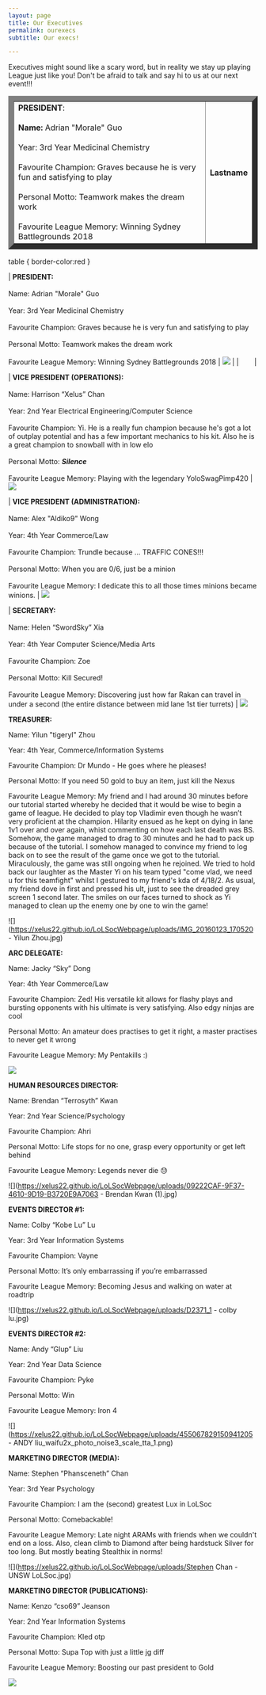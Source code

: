 ```yaml
---
layout: page
title: Our Executives
permalink: ourexecs
subtitle: Our execs!

---
```

Executives might sound like a scary word, but in reality we stay up playing League just like you! Don't be afraid to talk and say hi to us at our next event!!!


<table border ="11">
  <tr>
    <td> <b>PRESIDENT</b>:
      <br> <br> <b>Name:</b> Adrian "Morale" Guo
      <br> <br> Year: 3rd Year Medicinal Chemistry
      <br> <br> Favourite Champion: Graves because he is very fun and satisfying to play
      <br> <br> Personal Motto: Teamwork makes the dream work
      <br> <br> Favourite League Memory: Winning Sydney Battlegrounds 2018
    </td>
    <th>Lastname</th>
  </tr>
</table>



table { border-color:red }

| **PRESIDENT:** <br>  <br> Name: Adrian "Morale" Guo <br> <br> Year: 3rd Year Medicinal Chemistry <br> <br>  Favourite Champion: Graves because he is very fun and satisfying to play <br> <br> Personal Motto: Teamwork makes the dream work <br> <br> Favourite League Memory: Winning Sydney Battlegrounds 2018 | ![](https://xelus22.github.io/LoLSocWebpage/uploads/30711799_2086764861350849_5821514581280817152_n.jpg) |
|        |

| **VICE PRESIDENT (OPERATIONS):** <br>  <br> Name: Harrison “Xelus” Chan <br>  <br> Year: 2nd Year Electrical Engineering/Computer Science <br>  <br> Favourite Champion: Yi. He is a really fun champion because he's got a lot of outplay potential and has a few important mechanics to his kit. Also he is a great champion to snowball with in low elo <br>  <br> Personal Motto: **_Silence_** <br>  <br> Favourite League Memory: Playing with the legendary YoloSwagPimp420 | ![](https://xelus22.github.io/LoLSocWebpage/uploads/39883142_1954420631292404_3314576856761499648_o.jpg)

| **VICE PRESIDENT (ADMINISTRATION):** <br>  <br> Name: Alex "Aldiko9" Wong <br>  <br> Year: 4th Year Commerce/Law <br>  <br> Favourite Champion: Trundle because ... TRAFFIC CONES!!! <br>  <br> Personal Motto: When you are 0/6, just be a minion <br>  <br> Favourite League Memory: I dedicate this to all those times minions became winions. | ![](https://xelus22.github.io/LoLSocWebpage/uploads/29512326_1439117879533993_7737485068508600296_n.jpg)

| **SECRETARY:** <br>  <br> Name: Helen “SwordSky” Xia <br>  <br> Year: 4th Year Computer Science/Media Arts <br>  <br> Favourite Champion: Zoe <br>  <br> Personal Motto: Kill Secured! <br>  <br> Favourite League Memory: Discovering just how far Rakan can travel in under a second (the entire distance between mid lane 1st tier turrets) | ![](https://xelus22.github.io/LoLSocWebpage/uploads/b948d983-8ec3-4d9d-82b8-2a1f5f88d80e.png)

**TREASURER:**

Name: Yilun "tigeryl" Zhou

Year: 4th Year, Commerce/Information Systems

Favourite Champion: Dr Mundo - He goes where he pleases!

Personal Motto: If you need 50 gold to buy an item, just kill the Nexus

Favourite League Memory: My friend and I had around 30 minutes before our tutorial started whereby he decided that it would be wise to begin a game of league. He decided to play top Vladimir even though he wasn’t very proficient at the champion. Hilarity ensued as he kept on dying in lane 1v1 over and over again, whist commenting on how each last death was BS. Somehow, the game managed to drag to 30 minutes and he had to pack up because of the tutorial. I somehow managed to convince my friend to log back on to see the result of the game once we got to the tutorial. Miraculously, the game was still ongoing when he rejoined. We tried to hold back our laughter as the Master Yi on his team typed "come vlad, we need u for this teamfight" whilst I gestured to my friend's kda of 4/18/2. As usual, my friend dove in first and pressed his ult, just to see the dreaded grey screen 1 second later. The smiles on our faces turned to shock as Yi managed to clean up the enemy one by one to win the game!

![](https://xelus22.github.io/LoLSocWebpage/uploads/IMG_20160123_170520 - Yilun Zhou.jpg)

**ARC DELEGATE:**

Name: Jacky “Sky” Dong

Year: 4th Year Commerce/Law

Favourite Champion: Zed! His versatile kit allows for flashy plays and bursting opponents with his ultimate is very satisfying. Also edgy ninjas are cool

Personal Motto: An amateur does practises to get it right, a master practises to never get it wrong

Favourite League Memory: My Pentakills :)

![](https://xelus22.github.io/LoLSocWebpage/uploads/30714215_1912485005452178_5347908026449788928_n.jpg)

**HUMAN RESOURCES DIRECTOR:**

Name: Brendan “Terrosyth” Kwan

Year: 2nd Year Science/Psychology

Favourite Champion: Ahri

Personal Motto: Life stops for no one, grasp every opportunity or get left behind

Favourite League Memory: Legends never die 😓

![](https://xelus22.github.io/LoLSocWebpage/uploads/09222CAF-9F37-4610-9D19-B3720E9A7063 - Brendan Kwan (1).jpg)

**EVENTS DIRECTOR #1:**

Name: Colby “Kobe Lu” Lu

Year: 3rd Year Information Systems

Favourite Champion: Vayne

Personal Motto: It’s only embarrassing if you’re embarrassed

Favourite League Memory: Becoming Jesus and walking on water at roadtrip

![](https://xelus22.github.io/LoLSocWebpage/uploads/D2371_1 - colby lu.jpg)

**EVENTS DIRECTOR #2:**

Name: Andy “Glup” Liu

Year: 2nd Year Data Science

Favourite Champion: Pyke

Personal Motto: Win

Favourite League Memory: Iron 4

![](https://xelus22.github.io/LoLSocWebpage/uploads/455067829150941205 - ANDY liu_waifu2x_photo_noise3_scale_tta_1.png)

**MARKETING DIRECTOR (MEDIA):**

Name: Stephen “Phansceneth” Chan

Year: 3rd Year Psychology

Favourite Champion: I am the (second) greatest Lux in LoLSoc

Personal Motto: Comebackable!

Favourite League Memory: Late night ARAMs with friends when we couldn't end on a loss. Also, clean climb to Diamond after being hardstuck Silver for too long. But mostly beating Stealthix in norms!

![](https://xelus22.github.io/LoLSocWebpage/uploads/Stephen Chan - UNSW LoLSoc.jpg)

**MARKETING DIRECTOR (PUBLICATIONS):**

Name: Kenzo “cso69” Jeanson

Year: 2nd Year Information Systems

Favourite Champion: Kled otp

Personal Motto: Supa Top with just a little jg diff

Favourite League Memory: Boosting our past president to Gold

![](https://xelus22.github.io/LoLSocWebpage/uploads/42352637_1269932149815395_6028015139993681920_n.jpg)